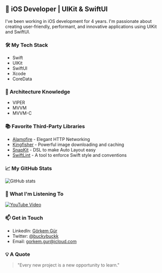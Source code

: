 ## 📱 iOS Developer | UIKit & SwiftUI

I've been working in iOS development for 4 years. I'm passionate about creating user-friendly, performant, and innovative applications using UIKit and SwiftUI.

### 🛠 My Tech Stack

- Swift
- UIKit
- SwiftUI
- Xcode
- CoreData

### 🔨 Architecture Knowledge

- VIPER
- MVVM
- MVVM-C

### 📚 Favorite Third-Party Libraries

* [Alamofire](https://github.com/Alamofire/Alamofire) - Elegant HTTP Networking
* [Kingfisher](https://github.com/onevcat/Kingfisher) - Powerful image downloading and caching
* [SnapKit](https://github.com/SnapKit/SnapKit) - DSL to make Auto Layout easy
* [SwiftLint](https://github.com/realm/SwiftLint) - A tool to enforce Swift style and conventions

### 📈 My GitHub Stats

![GitHub stats](https://github-readme-stats.vercel.app/api?username=gorkemgur&show_icons=true&theme=radical)

### 🎵 What I'm Listening To
[![YouTube Video](https://img.youtube.com/vi/or4aXlkf_ok/0.jpg)](https://www.youtube.com/watch?v=or4aXlkf_ok)
### 📫 Get in Touch

- LinkedIn: [Görkem Gür](https://www.linkedin.com/in/gorkemgur/)
- Twitter: [@buckybuckk](https://twitter.com/buckybuckk)
- Email: gorkem.gur@icloud.com

### 💡 A Quote

> "Every new project is a new opportunity to learn."



